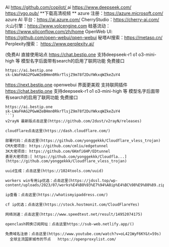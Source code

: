 AI  [https://github.com/copilot/    ](https://github.com/copilot/)
ai   https://www.deepseek.com/
https://vgo.pub/  **下载高清视频
**
azure 注册：https://azure.microsoft.com/
azure AI 平台：https://ai.azure.com/
CherryStudio：https://cherry-ai.com/
火山引擎：https://www.volcengine.com
硅基流动：https://www.siliconflow.com/zh/home
OpenWeb UI:  https://github.com/open-webui/open-webui
秘塔AI搜索：https://metaso.cn/
Perplexity搜索： https://www.perplexity.ai/



(免费AI
直接使用站点
https://chat.bestip.one
支持deepseek-r1 o1 o3-mini-high 等
模型名字后面带有search的启用了联网功能
免费接口
```
https://ai.bestip.one
sk-LWaFHAG2PGwWZeBHmn0RkrTlsjZ9m78f2DuYWkxqWZkeZuY4
```
https://next.bestip.one
openwebui 界面更美观 支持联网插件
https://chat.bestip.one
支持deepseek-r1 o1 o3-mini-high 等
模型名字后面带有search的启用了联网功能
免费接口
```
https://ai.bestip.one
sk-LWaFHAG2PGwWZeBHmn0RkrTlsjZ9m78f2DuYWkxqWZkeZuY4
```)
v2rayN 最新版点击这里(https://github.com/2dust/v2rayN/releases)

cloudflare点击这里(https://dash.cloudflare.com/)

部署代码：点击这里(https://github.com/yonggekkk/Cloudflare_vless_trojan)
CM大佬项目: https://github.com/cmliu/edgetunnel
3K大佬项目: https://github.com/6Kmfi6HP/EDtunnel
勇哥大佬项目:[ https://github.com/yonggekkk/Cloudfla...](https://github.com/yonggekkk/Cloudflare_vless_trojan)

uuid生成：点击这里(https://1024tools.com/uuid)

workers win专用ip优选：点击这里(https://jdssl.top/wp-content/uploads/2023/07/works%E4%B8%93%E7%94%A8ip%E4%BC%98%E9%80%89.zip)

ip查看：点击这里(https://whatismyipaddress.com/)

cf ip优选；点击这里(https://stock.hostmonit.com/CloudFlareYes)

网络测速：点击这里(https://www.speedtest.net/result/14952074175)

openclash转换订阅网址：点击这里https://sub-web.netlify.app/()

免费域名注册：点击这里(https://www.youtube.com/watch?v=oL421WyF6KY&t=59s)
  全球主流国家城市的节点   https://openproxylist.com/
